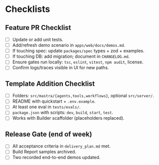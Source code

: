 # Checklists

## Feature PR Checklist
- [ ] Update or add unit tests.
- [ ] Add/refresh demo scenario in `apps/web/docs/demos.md`.
- [ ] If touching spec: update `packages/spec` types + zod + examples.
- [ ] If touching DB: add migration; document in `CHANGELOG.md`.
- [ ] Ensure gates run locally: `tsc`, `eslint`, `vitest`, `npm audit`, license.
- [ ] Confirm logs/traces visible in UI for new paths.

## Template Addition Checklist
- [ ] Folders: `src/mastra/{agents,tools,workflows}`, optional `src/server/`.
- [ ] README with quickstart + `.env.example`.
- [ ] At least one eval in `tests/evals/`.
- [ ] `package.json` with scripts: `dev`, `build`, `start`, `test`.
- [ ] Works with Builder scaffolder (placeholders replaced).

## Release Gate (end of week)
- [ ] All acceptance criteria in `delivery_plan.md` met.
- [ ] Build Report samples archived.
- [ ] Two recorded end-to-end demos updated.
